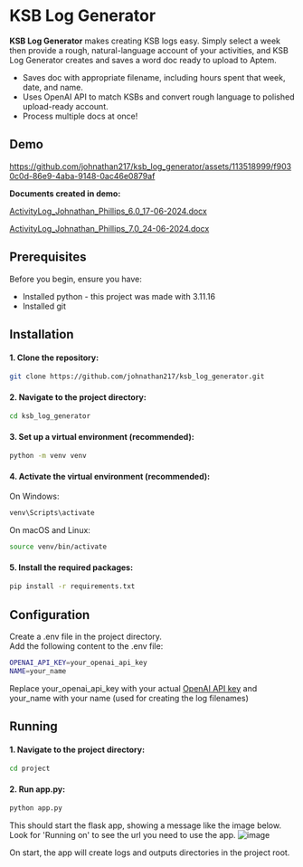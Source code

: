 # KSB Log Generator

**KSB Log Generator** makes creating KSB logs easy. Simply select a week then provide a rough, natural-language account of your activities, and KSB Log Generator creates and saves a word doc ready to upload to Aptem.
- Saves doc with appropriate filename, including hours spent that week, date, and name.
- Uses OpenAI API to match KSBs and convert rough language to polished upload-ready account.
- Process multiple docs at once!

## Demo




https://github.com/johnathan217/ksb_log_generator/assets/113518999/f9030c0d-86e9-4aba-9148-0ac46e0879af

**Documents created in demo:**    

[ActivityLog_Johnathan_Phillips_6.0_17-06-2024.docx](https://github.com/user-attachments/files/16069604/ActivityLog_Johnathan_Phillips_6.0_17-06-2024.docx)    

[ActivityLog_Johnathan_Phillips_7.0_24-06-2024.docx](https://github.com/user-attachments/files/16069625/ActivityLog_Johnathan_Phillips_7.0_24-06-2024.docx)


## Prerequisites
Before you begin, ensure you have:
* Installed python - this project was made with 3.11.16
* Installed git

## Installation
#### 1. Clone the repository:
```sh
git clone https://github.com/johnathan217/ksb_log_generator.git
```
  
#### 2. Navigate to the project directory:
```sh
cd ksb_log_generator
```
  
#### 3. Set up a virtual environment (recommended):
```sh
python -m venv venv
```

#### 4. Activate the virtual environment (recommended):
  
On Windows:
```sh
venv\Scripts\activate
```
On macOS and Linux:
```sh
source venv/bin/activate
```

#### 5. Install the required packages:
```sh
pip install -r requirements.txt
```

## Configuration
Create a .env file in the project directory.    
Add the following content to the .env file:    
```sh
OPENAI_API_KEY=your_openai_api_key    
NAME=your_name
```
Replace your_openai_api_key with your actual [OpenAI API key](https://help.openai.com/en/articles/4936850-where-do-i-find-my-openai-api-key) and your_name with your name (used for creating the log filenames)

## Running
#### 1. Navigate to the project directory:
```sh
cd project
```
#### 2. Run app.py:
```sh
python app.py
```
This should start the flask app, showing a message like the image below. Look for 'Running on' to see the url you need to use the app.
![image](https://github.com/johnathan217/ksb_log_generator/assets/113518999/2bdf3097-9eaa-4458-b118-dfa4d329d66c)

On start, the app will create logs and outputs directories in the project root.

